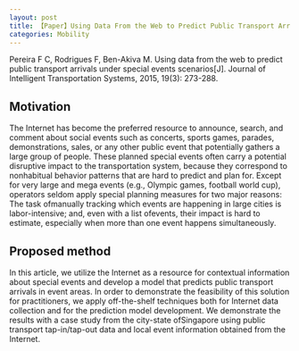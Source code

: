 ```yaml
---
layout: post
title: 【Paper】Using Data From the Web to Predict Public Transport Arrivals Under Special Events Scenarios
categories: Mobility
---
```


Pereira F C, Rodrigues F, Ben-Akiva M. Using data from the web to predict public transport arrivals under special events scenarios[J]. Journal of Intelligent Transportation Systems, 2015, 19(3): 273-288.

## Motivation

The Internet has become the preferred resource to announce, search, and comment about social events such as concerts, sports games, parades, demonstrations, sales, or any other public event that potentially gathers a large group of people. These planned special events often carry a potential disruptive impact to the transportation system, because they correspond to nonhabitual behavior patterns that are hard to predict and plan for. Except for very large and mega events (e.g., Olympic games, football world cup), operators seldom apply special planning measures for two major reasons: The task ofmanually tracking which events are happening in large cities is labor-intensive; and, even with a list ofevents, their impact is hard to estimate, especially when more than one event happens simultaneously. 

## Proposed method

In this article, we utilize the Internet as a resource for contextual information about special events and develop a model that predicts public transport arrivals in event areas. In order to demonstrate the feasibility of this solution for practitioners, we apply off-the-shelf techniques both for Internet data collection and for the prediction model development. We demonstrate the results with a case study from the city-state ofSingapore using public transport tap-in/tap-out data and local event information obtained from the Internet.

